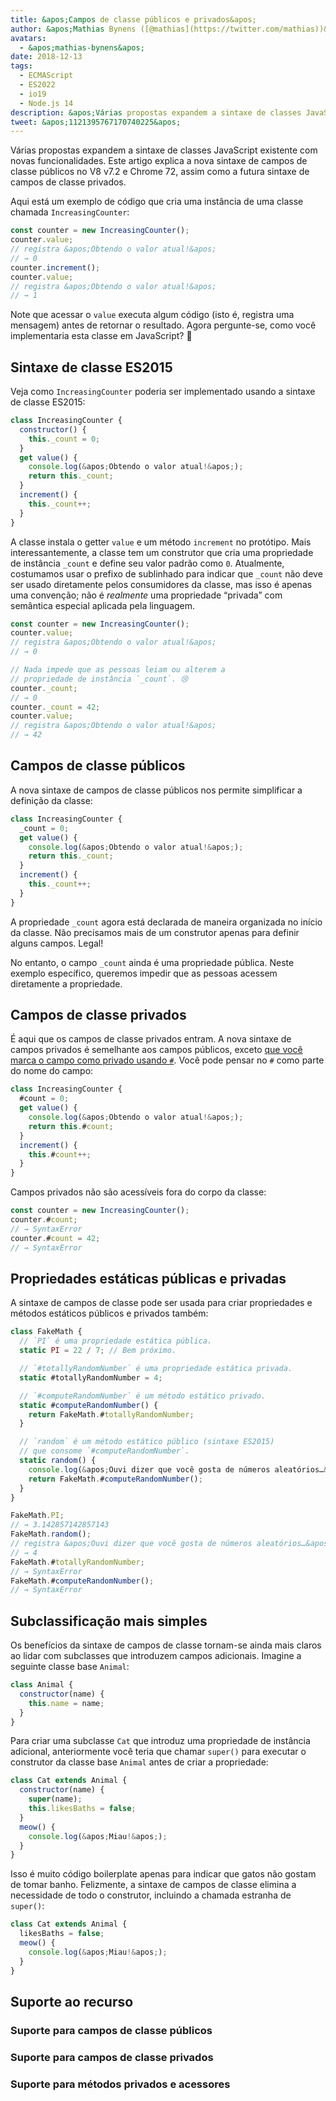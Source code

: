 ```yaml
---
title: &apos;Campos de classe públicos e privados&apos;
author: &apos;Mathias Bynens ([@mathias](https://twitter.com/mathias))&apos;
avatars:
  - &apos;mathias-bynens&apos;
date: 2018-12-13
tags:
  - ECMAScript
  - ES2022
  - io19
  - Node.js 14
description: &apos;Várias propostas expandem a sintaxe de classes JavaScript existente com novas funcionalidades. Este artigo explica a nova sintaxe de campos de classe públicos no V8 v7.2 e Chrome 72, assim como a futura sintaxe de campos de classe privados.&apos;
tweet: &apos;1121395767170740225&apos;
---
```

Várias propostas expandem a sintaxe de classes JavaScript existente com novas funcionalidades. Este artigo explica a nova sintaxe de campos de classe públicos no V8 v7.2 e Chrome 72, assim como a futura sintaxe de campos de classe privados.

Aqui está um exemplo de código que cria uma instância de uma classe chamada `IncreasingCounter`:

```js
const counter = new IncreasingCounter();
counter.value;
// registra &apos;Obtendo o valor atual!&apos;
// → 0
counter.increment();
counter.value;
// registra &apos;Obtendo o valor atual!&apos;
// → 1
```

Note que acessar o `value` executa algum código (isto é, registra uma mensagem) antes de retornar o resultado. Agora pergunte-se, como você implementaria esta classe em JavaScript? 🤔

## Sintaxe de classe ES2015

Veja como `IncreasingCounter` poderia ser implementado usando a sintaxe de classe ES2015:

```js
class IncreasingCounter {
  constructor() {
    this._count = 0;
  }
  get value() {
    console.log(&apos;Obtendo o valor atual!&apos;);
    return this._count;
  }
  increment() {
    this._count++;
  }
}
```

A classe instala o getter `value` e um método `increment` no protótipo. Mais interessantemente, a classe tem um construtor que cria uma propriedade de instância `_count` e define seu valor padrão como `0`. Atualmente, costumamos usar o prefixo de sublinhado para indicar que `_count` não deve ser usado diretamente pelos consumidores da classe, mas isso é apenas uma convenção; não é _realmente_ uma propriedade “privada” com semântica especial aplicada pela linguagem.

<!--truncate-->
```js
const counter = new IncreasingCounter();
counter.value;
// registra &apos;Obtendo o valor atual!&apos;
// → 0

// Nada impede que as pessoas leiam ou alterem a
// propriedade de instância `_count`. 😢
counter._count;
// → 0
counter._count = 42;
counter.value;
// registra &apos;Obtendo o valor atual!&apos;
// → 42
```

## Campos de classe públicos

A nova sintaxe de campos de classe públicos nos permite simplificar a definição da classe:

```js
class IncreasingCounter {
  _count = 0;
  get value() {
    console.log(&apos;Obtendo o valor atual!&apos;);
    return this._count;
  }
  increment() {
    this._count++;
  }
}
```

A propriedade `_count` agora está declarada de maneira organizada no início da classe. Não precisamos mais de um construtor apenas para definir alguns campos. Legal!

No entanto, o campo `_count` ainda é uma propriedade pública. Neste exemplo específico, queremos impedir que as pessoas acessem diretamente a propriedade.

## Campos de classe privados

É aqui que os campos de classe privados entram. A nova sintaxe de campos privados é semelhante aos campos públicos, exceto [que você marca o campo como privado usando `#`](https://github.com/tc39/proposal-class-fields/blob/master/PRIVATE_SYNTAX_FAQ.md). Você pode pensar no `#` como parte do nome do campo:

```js
class IncreasingCounter {
  #count = 0;
  get value() {
    console.log(&apos;Obtendo o valor atual!&apos;);
    return this.#count;
  }
  increment() {
    this.#count++;
  }
}
```

Campos privados não são acessíveis fora do corpo da classe:

```js
const counter = new IncreasingCounter();
counter.#count;
// → SyntaxError
counter.#count = 42;
// → SyntaxError
```

## Propriedades estáticas públicas e privadas

A sintaxe de campos de classe pode ser usada para criar propriedades e métodos estáticos públicos e privados também:

```js
class FakeMath {
  // `PI` é uma propriedade estática pública.
  static PI = 22 / 7; // Bem próximo.

  // `#totallyRandomNumber` é uma propriedade estática privada.
  static #totallyRandomNumber = 4;

  // `#computeRandomNumber` é um método estático privado.
  static #computeRandomNumber() {
    return FakeMath.#totallyRandomNumber;
  }

  // `random` é um método estático público (sintaxe ES2015)
  // que consome `#computeRandomNumber`.
  static random() {
    console.log(&apos;Ouvi dizer que você gosta de números aleatórios…&apos;);
    return FakeMath.#computeRandomNumber();
  }
}

FakeMath.PI;
// → 3.142857142857143
FakeMath.random();
// registra &apos;Ouvi dizer que você gosta de números aleatórios…&apos;
// → 4
FakeMath.#totallyRandomNumber;
// → SyntaxError
FakeMath.#computeRandomNumber();
// → SyntaxError
```

## Subclassificação mais simples

Os benefícios da sintaxe de campos de classe tornam-se ainda mais claros ao lidar com subclasses que introduzem campos adicionais. Imagine a seguinte classe base `Animal`:

```js
class Animal {
  constructor(name) {
    this.name = name;
  }
}
```

Para criar uma subclasse `Cat` que introduz uma propriedade de instância adicional, anteriormente você teria que chamar `super()` para executar o construtor da classe base `Animal` antes de criar a propriedade:

```js
class Cat extends Animal {
  constructor(name) {
    super(name);
    this.likesBaths = false;
  }
  meow() {
    console.log(&apos;Miau!&apos;);
  }
}
```

Isso é muito código boilerplate apenas para indicar que gatos não gostam de tomar banho. Felizmente, a sintaxe de campos de classe elimina a necessidade de todo o construtor, incluindo a chamada estranha de `super()`:

```js
class Cat extends Animal {
  likesBaths = false;
  meow() {
    console.log(&apos;Miau!&apos;);
  }
}
```

## Suporte ao recurso

### Suporte para campos de classe públicos

<feature-support chrome="72 /blog/v8-release-72#public-class-fields"
                 firefox="sim https://developer.mozilla.org/en-US/docs/Mozilla/Firefox/Releases/69#JavaScript"
                 safari="sim https://bugs.webkit.org/show_bug.cgi?id=174212"
                 nodejs="12 https://twitter.com/mathias/status/1120700101637353473"
                 babel="sim https://babeljs.io/docs/en/babel-plugin-proposal-class-properties"></feature-support>

### Suporte para campos de classe privados

<feature-support chrome="74 /blog/v8-release-74#private-class-fields"
                 firefox="90 https://spidermonkey.dev/blog/2021/05/03/private-fields-ship.html"
                 safari="sim"
                 nodejs="12 https://twitter.com/mathias/status/1120700101637353473"
                 babel="sim https://babeljs.io/docs/en/babel-plugin-proposal-class-properties"></feature-support>

### Suporte para métodos privados e acessores

<feature-support chrome="84 /blog/v8-release-84#private-methods-and-accessors"
                 firefox="90 https://spidermonkey.dev/blog/2021/05/03/private-fields-ship.html"
                 safari="sim https://webkit.org/blog/11989/new-webkit-features-in-safari-15/"
                 nodejs="14.6.0"
                 babel="sim https://babeljs.io/docs/en/babel-plugin-proposal-private-methods"></feature-support>

